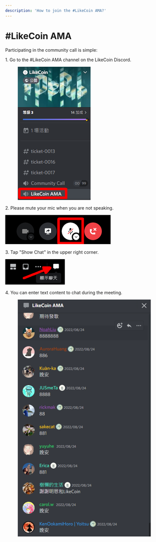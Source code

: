 ```yaml
---
description: 'How to join the #LikeCoin AMA?'
---
```


# #LikeCoin AMA

Participating in the community call is simple:

1\. Go to the #LikeCoin AMA channel on the LikeCoin Discord.

<figure><img src="../../.gitbook/assets/LikeCoin AMA 1.png" alt=""><figcaption></figcaption></figure>

2\. Please mute your mic when you are not speaking.

![](<../../.gitbook/assets/Community Call 2.png>)

3\. Tap "Show Chat" in the upper right corner.

![](<../../.gitbook/assets/Community Call 3.png>)

4\. You can enter text content to chat during the meeting.

<figure><img src="../../.gitbook/assets/LikeCoin AMA 2.png" alt=""><figcaption></figcaption></figure>
